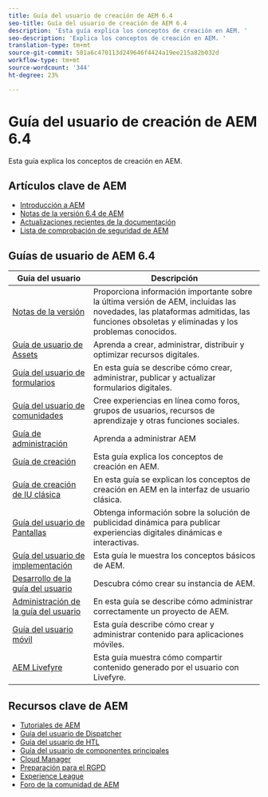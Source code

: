 ```yaml
---
title: Guía del usuario de creación de AEM 6.4
seo-title: Guía del usuario de creación de AEM 6.4
description: 'Esta guía explica los conceptos de creación en AEM. '
seo-description: 'Explica los conceptos de creación en AEM. '
translation-type: tm+mt
source-git-commit: 501a6c470113d249646f4424a19ee215a82b032d
workflow-type: tm+mt
source-wordcount: '344'
ht-degree: 23%

---
```



# Guía del usuario de creación de AEM 6.4

Esta guía explica los conceptos de creación en AEM.

## Artículos clave de AEM

* [Introducción a AEM](https://helpx.adobe.com/experience-manager/get-started.html)
* [Notas de la versión 6.4 de AEM](/help/release-notes/home.md)
* [Actualizaciones recientes de la documentación](https://helpx.adobe.com/experience-manager/documentation-updates.html)
* [Lista de comprobación de seguridad de AEM](/help/sites-administering/security-checklist.md)

## Guías de usuario de AEM 6.4

| Guía del usuario | Descripción |
|--- |---|
| [Notas de la versión](/help/release-notes/home.md) | Proporciona información importante sobre la última versión de AEM, incluidas las novedades, las plataformas admitidas, las funciones obsoletas y eliminadas y los problemas conocidos. |
| [Guía de usuario de Assets](/help/assets/home.md) | Aprenda a crear, administrar, distribuir y optimizar recursos digitales. |
| [Guía del usuario de formularios](/help/forms/home.md) | En esta guía se describe cómo crear, administrar, publicar y actualizar formularios digitales. |
| [Guía del usuario de comunidades](/help/communities/home.md) | Cree experiencias en línea como foros, grupos de usuarios, recursos de aprendizaje y otras funciones sociales. |
| [Guía de administración](/help/sites-administering/home.md) | Aprenda a administrar AEM |
| [Guía de creación](/help/sites-authoring/home.md) | Esta guía explica los conceptos de creación en AEM. |
| [Guía de creación de IU clásica](/help/sites-classic-ui-authoring/home.md) | En esta guía se explican los conceptos de creación en AEM en la interfaz de usuario clásica. |
| [Guía del usuario de Pantallas](https://docs.adobe.com/content/help/en/experience-manager-screens/user-guide/aem-screens-introduction.html) | Obtenga información sobre la solución de publicidad dinámica para publicar experiencias digitales dinámicas e interactivas. |
| [Guía del usuario de implementación](/help/sites-deploying/home.md) | Esta guía le muestra los conceptos básicos de AEM. |
| [Desarrollo de la guía del usuario](/help/sites-developing/home.md) | Descubra cómo crear su instancia de AEM. |
| [Administración de la guía del usuario](/help/managing/home.md) | En esta guía se describe cómo administrar correctamente un proyecto de AEM. |
| [Guía del usuario móvil](/help/mobile/home.md) | Esta guía describe cómo crear y administrar contenido para aplicaciones móviles. |
| [AEM Livefyre](https://docs.adobe.com/content/help/en/livefyre/using/home.html) | Esta guía muestra cómo compartir contenido generado por el usuario con Livefyre. |

## Recursos clave de AEM

* [Tutoriales de AEM](https://helpx.adobe.com/experience-manager/kt/index/aem-6-4-videos.html)
* [Guía del usuario de Dispatcher](https://docs.adobe.com/content/help/es-ES/experience-manager-dispatcher/using/dispatcher.html)
* [Guía del usuario de HTL](https://docs.adobe.com/content/help/es-ES/experience-manager-htl/using/overview.html)
* [Guía del usuario de componentes principales](https://docs.adobe.com/content/help/es-ES/experience-manager-core-components/using/introduction.html)
* [Cloud Manager](https://docs.adobe.com/content/help/es-ES/experience-manager-cloud-manager/using/introduction-to-cloud-manager.html)
* [Preparación para el RGPD](/help/managing/data-protection-and-privacy.md)
* [Experience League](https://guided.adobe.com/?promoid=K42KVXHD&amp;mv=other#solutions/experience-manager)
* [Foro de la comunidad de AEM](https://forums.adobe.com/community/experience-cloud/marketing-cloud/experience-manager)